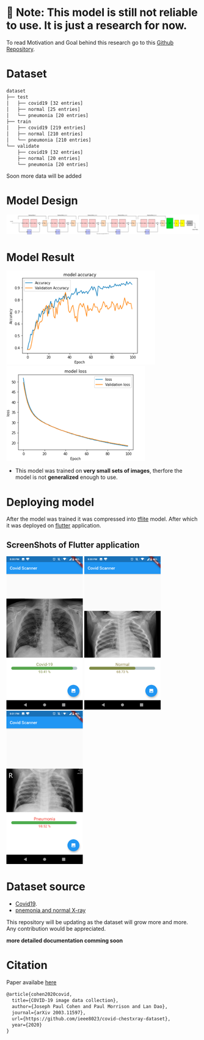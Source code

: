 # 🛑 Note: This model is still not reliable to use. It is just a research for now. 

To read Motivation and Goal behind this research go to this [Github Repository](https://github.com/ieee8023/covid-chestxray-dataset/blob/master/README.md).
# Dataset 
```
dataset
├── test
│   ├── covid19 [32 entries]
│   ├── normal [25 entries]
│   └── pneumonia [20 entries]
├── train
│   ├── covid19 [219 entries]
│   ├── normal [210 entries]
│   └── pneumonia [210 entries]
└── validate
    ├── covid19 [32 entries]
    ├── normal [20 entries]
    └── pneumonia [20 entries]
```
Soon more data will be added


# Model Design
![model_161](model/images/Covidcnn_161.svg)


# Model Result
![Model Accuracy](model/images/modelAccuracy_100.png)
![Model Loss](model/images/modelLoss_100.png)

* This model was trained on **very small sets of images**, therfore the model is not **generalized** enough to use. 

# Deploying model
After the model was trained it was compressed into [tflite](https://www.tensorflow.org/lite/) model. After which it was 
deployed on [flutter](https://flutter.dev/) application.
## ScreenShots of Flutter application
<img src="https://github.com/Thehunk1206/Covid-19-chest-X-ray/blob/master/Application/Application%20Screenshot/Screenshot_20200413-200009.png" alt="ss"
width="200" height="400"/>
<img src="https://github.com/Thehunk1206/Covid-19-chest-X-ray/blob/master/Application/Application%20Screenshot/Screenshot_20200413-200028.png" alt="ss"
width="200" height="400"/>
<img src="https://github.com/Thehunk1206/Covid-19-chest-X-ray/blob/master/Application/Application%20Screenshot/Screenshot_20200413-200120.png" alt="ss"
width="200" height="400"/>

# Dataset source 
- [Covid19](https://github.com/ieee8023/covid-chestxray-dataset).
- [pnemonia and normal X-ray](https://data.mendeley.com/datasets/rscbjbr9sj/2)


This repository will be updating as the dataset will grow more and more.
Any contribution would be appreciated.

**more detailed documentation comming soon**


# Citation

Paper availabe [here](https://arxiv.org/abs/2003.11597)


```
@article{cohen2020covid,
  title={COVID-19 image data collection},
  author={Joseph Paul Cohen and Paul Morrison and Lan Dao},
  journal={arXiv 2003.11597},
  url={https://github.com/ieee8023/covid-chestxray-dataset},
  year={2020}
}
```


